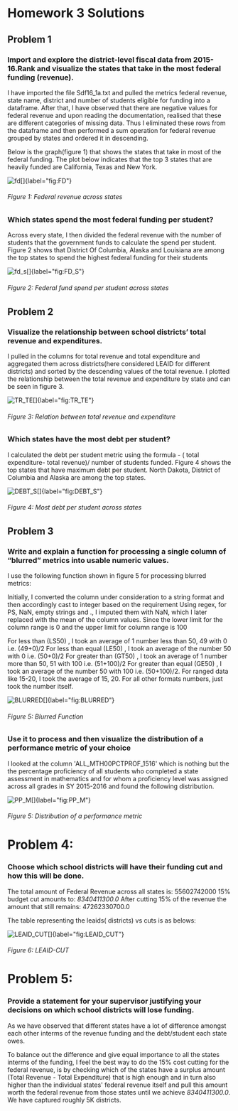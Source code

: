 # Homework 3 Solutions 

## Problem 1

### Import and explore the district-level fiscal data from 2015-16.Rank and visualize the states that take in the most federal funding (revenue).

I have imported the file Sdf16_1a.txt and pulled the metrics federal revenue, state name, district and number of students eligible for funding into a dataframe. After that, I have observed that there are negative values for federal revenue and upon reading the documentation, realised that these are different categories of missing data. Thus I eliminated these rows from the dataframe and then performed a sum operation for federal revenue grouped by states and ordered it in descending.

Below is the graph(figure 1) that shows the states that take in most of the federal funding. The plot below indicates that the top 3 states that are heavily funded are California, Texas and New York.

![fd[]{label="fig:FD"}](FD.png)
###### Figure 1: Federal revenue across states


### Which states spend the most federal funding per student?

Across every state, I then divided the federal revenue with the number of students that the government funds to calculate the spend per student. Figure 2 shows that District Of Columbia, Alaska and Louisiana are among the top states to spend the highest federal funding for their students

![fd_s[]{label="fig:FD_S"}](FD_S.png)
###### Figure 2: Federal fund spend per student across states

## Problem 2

### Visualize the relationship between school districts’ total revenue and expenditures.

I pulled in the columns for total revenue and total expenditure and aggregated them across districts(here considered LEAID for different districts) and sorted by the descending values of the total revenue. I plotted the relationship between the total revenue and expenditure by state and can be seen in figure 3.

![TR_TE[]{label="fig:TR_TE"}](TR_TE.png)
###### Figure 3: Relation between total revenue and expenditure


### Which states have the most debt per student?

I calculated the debt per student metric using the formula - ( total expenditure- total revenue)/ number of students funded. Figure 4 shows the top states that have maximum debt per student. North Dakota, District of Columbia and Alaska are among the top states.

![DEBT_S[]{label="fig:DEBT_S"}](DEBT_S.png)
###### Figure 4: Most debt per student across states


## Problem 3

### Write and explain a function for processing a single column of “blurred” metrics into usable numeric values.

I use the following function shown in figure 5 for processing blurred metrics:

Initially, I converted the column under consideration to a string format and then accordingly cast to integer based on the requirement
Using regex, for PS, NaN, empty strings and ., I imputed them with NaN, which I later replaced with the mean of the column values. Since the lower limit for the column range is 0 and the upper limit for column range is 100 

For less than (LS50) , I took an average of 1 number less than 50, 49 with 0 i.e. (49+0)/2
For less than equal (LE50) , I took an average of the number 50 with 0 i.e. (50+0)/2
For greater than (GT50) , I took an average of 1 number more than 50, 51 with 100 i.e. (51+100)/2
For greater than equal (GE50) , I took an average of the number 50 with 100 i.e. (50+100)/2.
For ranged data like 15-20, I took the average of 15, 20.
For all other formats numbers, just took the number itself.

![BLURRED[]{label="fig:BLURRED"}](BLURRED.PNG)
###### Figure 5: Blurred Function

### Use it to process and then visualize the distribution of a performance metric of your choice

I looked at the column 'ALL_MTH00PCTPROF_1516' which is nothing but the the percentage proficiency of all students who completed a state assessment in mathematics and for whom a proficiency level was assigned across all grades in SY 2015-2016 and found the following distribution.

![PP_M[]{label="fig:PP_M"}](PP_M.png)
###### Figure 5: Distribution of a performance metric 

# Problem 4:

### Choose which school districts will have their funding cut and how this will be done.

The total amount of Federal Revenue across all states is: 55602742000
15% budget cut amounts to:  *8340411300.0*
After cutting 15% of the revenue the amount that still remains: 47262330700.0

The table representing the leaids( districts) vs cuts is as belows:

![LEAID_CUT[]{label="fig:LEAID_CUT"}](LEAID_CUT.PNG)
###### Figure 6: LEAID-CUT 

# Problem 5:

### Provide a statement for your supervisor justifying your decisions on which school districts will lose funding.

As we have observed that different states have a lot of difference amongst each other interms of the revenue funding and the debt/student each state owes.

To balance out the difference and give equal importance to all the states interms of the funding, I feel the best way to do the 15% cost cutting for the federal revenue, is by checking which of the states have a surplus amount (Total Revenue - Total Expenditure) that is high enough and in turn also higher than the individual states' federal revenue itself and pull this amount worth the federal revenue from those states until we achieve  *8340411300.0*. We have captured roughly 5K districts.
